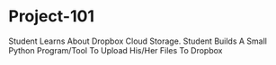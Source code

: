 # Project-101
Student Learns About Dropbox Cloud Storage. Student Builds A Small Python Program/Tool To Upload His/Her Files To Dropbox
